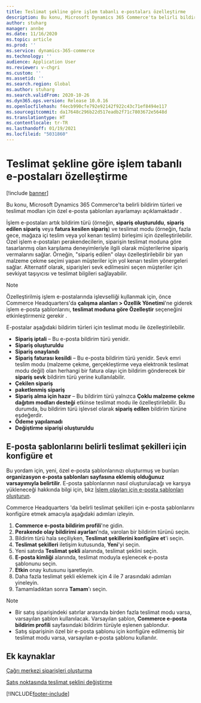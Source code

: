 ```yaml
---
title: Teslimat şekline göre işlem tabanlı e-postaları özelleştirme
description: Bu konu, Microsoft Dynamics 365 Commerce'ta belirli bildirim türleri ve teslimat modları için özel e-posta şablonları ayarlamayı açıklamaktadır .
author: stuharg
manager: annbe
ms.date: 11/16/2020
ms.topic: article
ms.prod: ''
ms.service: dynamics-365-commerce
ms.technology: ''
audience: Application User
ms.reviewer: v-chgri
ms.custom: ''
ms.assetid: ''
ms.search.region: Global
ms.author: stuharg
ms.search.validFrom: 2020-10-26
ms.dyn365.ops.version: Release 10.0.16
ms.openlocfilehash: f4ecb990cfe792e92142f922c43c71ef8494e117
ms.sourcegitcommit: da17648c296b22d517eadb2f71c7803672e5648d
ms.translationtype: HT
ms.contentlocale: tr-TR
ms.lasthandoff: 01/19/2021
ms.locfileid: "5031860"
---
```

# <a name="customize-transactional-emails-by-mode-of-delivery"></a>Teslimat şekline göre işlem tabanlı e-postaları özelleştirme

[!include [banner](includes/banner.md)]

Bu konu, Microsoft Dynamics 365 Commerce'ta belirli bildirim türleri ve teslimat modları için özel e-posta şablonları ayarlamayı açıklamaktadır .

İşlem e-postaları artık bildirim türü (örneğin, **sipariş oluşturuldu**, **sipariş edilen sipariş** veya **fatura kesilen sipariş**) ve teslimat modu (örneğin, fazla gece, mağaza içi teslim veya yol kenarı teslim) birleşimi için özelleştirilebilir. Özel işlem e-postaları perakendecilerin, siparişin teslimat moduna göre tasarlanmış olan karşılama deneyimleriyle ilgili olarak müşterilerine sipariş vermalarını sağlar. Örneğin, "sipariş edilen" olayı özelleştirilebilir bir yan malzeme çekme seçimi yapan müşteriler için yol kenarı teslim yönergeleri sağlar. Alternatif olarak, siparişleri sevk edilmesini seçen müşteriler için sevkiyat taşıyıcısı ve teslimat bilgileri sağlayabilir.

> [!NOTE]
> Özelleştirilmiş işlem e-postalarında işlevselliği kullanmak için, önce Commerce Headquarters'da **çalışma alanları \> Özellik Yönetimi**'ne giderek işlem e-posta şablonlarını, **teslimat moduna göre Özelleştir** seçeneğini etkinleştirmeniz gerekir .

E-postalar aşağıdaki bildirim türleri için teslimat modu ile özelleştirilebilir.

- **Sipariş iptali** – Bu e-posta bildirim türü yenidir.
- **Sipariş oluşturuldu**
- **Sipariş onaylandı**
- **Sipariş faturası kesildi** – Bu e-posta bildirim türü yenidir. Sevk emri teslim modu (malzeme çekme, gerçekleştirme veya elektronik teslimat modu değil) olan herhangi bir fatura olayı için bildirim gönderecek bir **sipariş sevk** bildirim türü yerine kullanılabilir.
- **Çekilen sipariş**
- **paketlenmiş sipariş**
- **Sipariş alma için hazır** – Bu bildirim türü yalnızca **Çoklu malzeme çekme dağıtım modları desteği** etkinse teslimat modu ile özelleştirilebilir. Bu durumda, bu bildirim türü işlevsel olarak **sipariş edilen** bildirim türüne eşdeğerdir.
- **Ödeme yapılamadı**
- **Değiştirme siparişi oluşturuldu**

## <a name="configure-email-templates-for-specific-modes-of-delivery"></a>E-posta şablonlarını belirli teslimat şekilleri için konfigüre et

Bu yordam için, yeni, özel e-posta şablonlarınızı oluşturmuş ve bunları **organizasyon e-posta şablonları sayfasına eklemiş olduğunuz varsayımıyla belirtilir**. E-posta şablonlarının nasıl oluşturulacağı ve karşıya yükleneceği hakkında bilgi için, bkz [İşlem olayları için e-posta şablonları oluşturun](email-templates-transactions.md).

Commerce Headquarters 'da belirli teslimat şekilleri için e-posta şablonlarını konfigüre etmek amacıyla aşağıdaki adımları izleyin.

1. **Commerce e-posta bildirim profili**'ne gidin.
1. **Perakende olay bildirimi ayarları**'nda, varolan bir bildirim türünü seçin.
1. Bildirim türü hala seçiliyken, **Teslimat şekillerini konfigüre et**'i seçin.
1. **Teslimat şekilleri** iletişim kutusunda, **Yeni**'yi seçin.
1. Yeni satırda **Teslimat şekli** alanında, teslimat şeklini seçin.
1. **E-posta kimliği** alanında, teslimat moduyla eşlenecek e-posta şablonunu seçin.
1. **Etkin** onay kutusunu işaretleyin.
1. Daha fazla teslimat şekli eklemek için 4 ile 7 arasındaki adımları yineleyin.
1. Tamamladıktan sonra **Tamam**'ı seçin.

> [!NOTE]
> - Bir satış siparişindeki satırlar arasında birden fazla teslimat modu varsa, varsayılan şablon kullanılacak. Varsayılan şablon, **Commerce e-posta bildirim profili** sayfasındaki bildirim türüyle eşlenen şablondur.
> - Satış siparişinin özel bir e-posta şablonu için konfigüre edilmemiş bir teslimat modu varsa, varsayılan e-posta şablonu kullanılır.

## <a name="additional-resources"></a>Ek kaynaklar

[Çağrı merkezi siparişleri oluşturma](tasks/create-call-center-orders.md)

[Satış noktasında teslimat şeklini değiştirme](pos-change-delivery-mode.md)


[!INCLUDE[footer-include](../includes/footer-banner.md)]